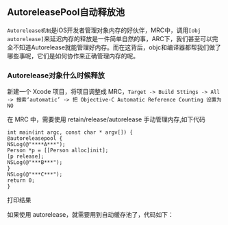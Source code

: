 ## AutoreleasePool自动释放池

`Autorelease机制`是iOS开发者管理对象内存的好伙伴，MRC中，调用`[obj autorelease]`来延迟内存的释放是一件简单自然的事，ARC下，我们甚至可以完全不知道Autorelease就能管理好内存。而在这背后，objc和编译器都帮我们做了哪些事呢，它们是如何协作来正确管理内存的呢。


### Autorelease对象什么时候释放

新建一个 Xcode 项目，将项目调整成 MRC，`Target -> Build Sttings -> All -> 搜索‘automatic’ -> 把 Objective-C Automatic Reference Counting 设置为 NO`

在 MRC 中，需要使用 retain/release/autorelease 手动管理内存,如下代码
```
int main(int argc, const char * argv[]) {
@autoreleasepool {
NSLog(@"****A***");
Person *p = [[Person alloc]init];
[p release];
NSLog(@"***B***");
}
NSLog(@"***C***");
return 0;
}
```
打印结果


如果使用 autorelease，就需要用到自动缓存池了，代码如下：




































